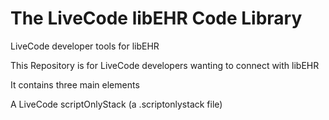 # The LiveCode libEHR Code Library
LiveCode developer tools for libEHR

This Repository is for LiveCode developers wanting to connect with libEHR

It contains three main elements

A LiveCode scriptOnlyStack (a .scriptonlystack file)
